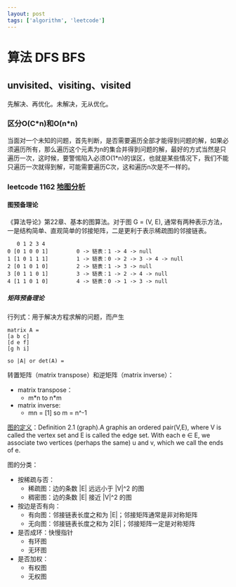 ```yaml
---
layout: post
tags: ['algorithm', 'leetcode']
---
```


# 算法 DFS BFS 
## unvisited、visiting、visited

先解决、再优化。未解决，无从优化。

### 区分O(C\*n)和O(n\*n)
当面对一个未知的问题，首先判断，是否需要遍历全部才能得到问题的解，如果必须遍历所有，那么遍历这个元素为n的集合并得到问题的解，最好的方式当然是只遍历一次，这时候，要警惕陷入必须O(1\*n)的误区，也就是某些情况下，我们不能只遍历一次就得到解，可能需要遍历C次，这和遍历n次是不一样的。

### leetcode 1162 [地图分析](https://leetcode-cn.com/problems/as-far-from-land-as-possible/)
#### 图预备理论
《算法导论》第22章、基本的图算法。对于图 G = (V, E), 通常有两种表示方法，一是结构简单、直观简单的邻接矩阵，二是更利于表示稀疏图的邻接链表。
```
   0 1 2 3 4
0 [0 1 0 0 1]         0 -> 链表：1 -> 4 -> null
1 [1 0 1 1 1]         1 -> 链表：0 -> 2 -> 3 -> 4 -> null
2 [0 1 0 1 0]         2 -> 链表：1 -> 3 -> null
3 [0 1 1 0 1]         3 -> 链表：1 -> 2 -> 4 -> null
4 [1 1 0 1 0]         4 -> 链表：0 -> 1 -> 3 -> null
```
##### 矩阵预备理论
行列式：用于解决方程求解的问题，而产生
```
matrix A =
[a b c]
[d e f]
[g h i]

so |A| or det(A) = 
```

转置矩阵（matrix transpose）和逆矩阵（matrix inverse）：
- matrix transpose：
  - m\*n to n\*m
- matrix inverse:   
  - mn = [1] so m = n^-1


[图的定义](https://www.andrew.cmu.edu/course/21-228/lec10.pdf)：Definition 2.1 (graph).A graphis an ordered pair(V,E), where V is called the vertex set and E is called the edge set.  With each e ∈ E,  we associate two vertices (perhaps the same) u and v, which we call the ends of e.

图的分类：
- 按稀疏与否：
  - 稀疏图：边的条数 |E| 远远小于 |V|^2 的图
  - 稠密图：边的条数 |E| 接近 |V|^2 的图
- 按边是否有向：
  - 有向图：邻接链表长度之和为 |E|；邻接矩阵通常是非对称矩阵
  - 无向图：邻接链表长度之和为 2|E|；邻接矩阵一定是对称矩阵
- 是否成环：快慢指针
  - 有环图
  - 无环图
- 是否加权：
  - 有权图
  - 无权图